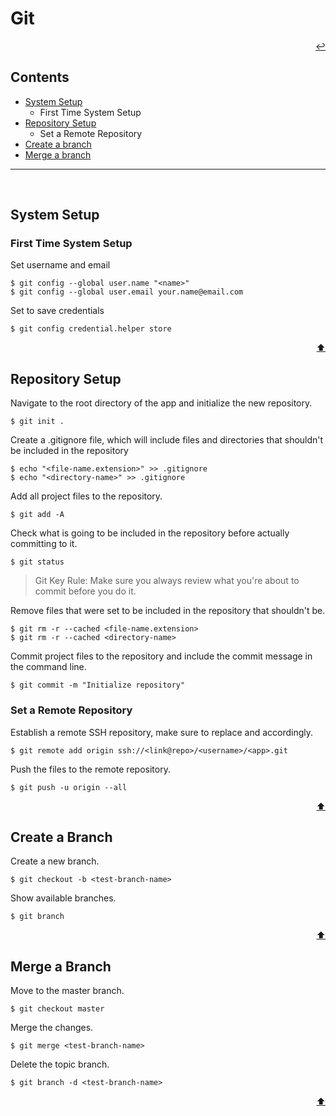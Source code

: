 # Git

<div align="right">

[:leftwards_arrow_with_hook:](README.md)

</div>

## Contents

* [System Setup](#system-setup)
  * First Time System Setup
* [Repository Setup](#repository-setup)
  * Set a Remote Repository
* [Create a branch](#create-a-branch)
* [Merge a branch](#merge-a-branch)
---
<br>

## System Setup

### First Time System Setup
Set username and email
```Shell
$ git config --global user.name "<name>"
$ git config --global user.email your.name@email.com
```

Set to save credentials
```Shell
$ git config credential.helper store
```

<div align="right">

[:arrow_up:](#git)

</div>  

## Repository Setup

Navigate to the root directory of the app and initialize the new repository.
```shell
$ git init .
```

Create a .gitignore file, which will include files and directories that shouldn't be included in the repository
```shell
$ echo "<file-name.extension>" >> .gitignore
$ echo "<directory-name>" >> .gitignore
```

Add all project files to the repository.
```shell
$ git add -A
```

Check what is going to be included in the repository before actually committing to it.
```shell
$ git status
```
> Git Key Rule: Make sure you always review what you're about to commit before you do it.

Remove files that were set to be included in the repository that shouldn't be.
```shell
$ git rm -r --cached <file-name.extension>
$ git rm -r --cached <directory-name>
```

Commit project files to the repository and include the commit message in the command line.
```shell
$ git commit -m "Initialize repository"
```

### Set a Remote Repository
Establish a remote SSH repository, make sure to replace <username> and <app> accordingly.
```shell
$ git remote add origin ssh://<link@repo>/<username>/<app>.git
```
  
Push the files to the remote repository.
```shell
$ git push -u origin --all
```

<div align="right">

[:arrow_up:](#git)

</div>  

## Create a Branch

Create a new branch.
```shell
$ git checkout -b <test-branch-name>
```

Show available branches.
```shell
$ git branch
```

<div align="right">

[:arrow_up:](#git)

</div>  

## Merge a Branch
Move to the master branch.
```shell
$ git checkout master
```

Merge the changes.
```shell
$ git merge <test-branch-name>
```

Delete the topic branch.
```shell
$ git branch -d <test-branch-name>
```

<div align="right">

[:arrow_up:](#git)

</div>  

